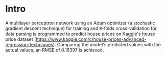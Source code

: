 # Intro
A multilayer perceptron network using an Adam optimizer (a stochastic gradient descent technique) for training and K-folds cross-validation for data parsing is programmed to predict house prices on Kaggle's house price dataset (https://www.kaggle.com/c/house-prices-advanced-regression-techniques). Comparing the model's predicted values with the actual values, an RMSE of 0.16397 is achieved.
